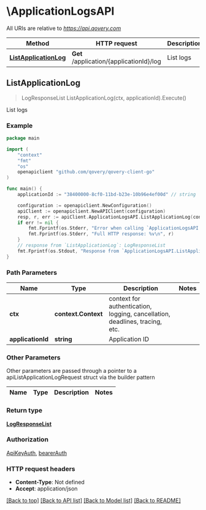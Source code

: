 # \ApplicationLogsAPI

All URIs are relative to *https://api.qovery.com*

Method | HTTP request | Description
------------- | ------------- | -------------
[**ListApplicationLog**](ApplicationLogsAPI.md#ListApplicationLog) | **Get** /application/{applicationId}/log | List logs



## ListApplicationLog

> LogResponseList ListApplicationLog(ctx, applicationId).Execute()

List logs



### Example

```go
package main

import (
	"context"
	"fmt"
	"os"
	openapiclient "github.com/qovery/qovery-client-go"
)

func main() {
	applicationId := "38400000-8cf0-11bd-b23e-10b96e4ef00d" // string | Application ID

	configuration := openapiclient.NewConfiguration()
	apiClient := openapiclient.NewAPIClient(configuration)
	resp, r, err := apiClient.ApplicationLogsAPI.ListApplicationLog(context.Background(), applicationId).Execute()
	if err != nil {
		fmt.Fprintf(os.Stderr, "Error when calling `ApplicationLogsAPI.ListApplicationLog``: %v\n", err)
		fmt.Fprintf(os.Stderr, "Full HTTP response: %v\n", r)
	}
	// response from `ListApplicationLog`: LogResponseList
	fmt.Fprintf(os.Stdout, "Response from `ApplicationLogsAPI.ListApplicationLog`: %v\n", resp)
}
```

### Path Parameters


Name | Type | Description  | Notes
------------- | ------------- | ------------- | -------------
**ctx** | **context.Context** | context for authentication, logging, cancellation, deadlines, tracing, etc.
**applicationId** | **string** | Application ID | 

### Other Parameters

Other parameters are passed through a pointer to a apiListApplicationLogRequest struct via the builder pattern


Name | Type | Description  | Notes
------------- | ------------- | ------------- | -------------


### Return type

[**LogResponseList**](LogResponseList.md)

### Authorization

[ApiKeyAuth](../README.md#ApiKeyAuth), [bearerAuth](../README.md#bearerAuth)

### HTTP request headers

- **Content-Type**: Not defined
- **Accept**: application/json

[[Back to top]](#) [[Back to API list]](../README.md#documentation-for-api-endpoints)
[[Back to Model list]](../README.md#documentation-for-models)
[[Back to README]](../README.md)

